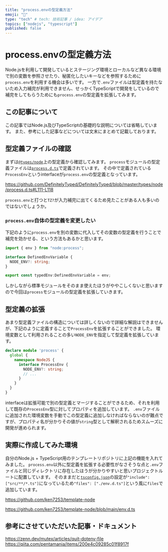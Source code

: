 ```yaml
---
title: "process.envの型定義方法"
emoji: "🧩"
type: "tech" # tech: 技術記事 / idea: アイデア
topics: ["nodejs", "typescript"]
published: false
---
```


# process.envの型定義方法

Node.jsを利用して開発しているとステージング環境とローカルなど異なる環境で別の変数を参照させたり、秘匿化したいキーなどを参照するために`process.env`を利用する機会は多いです。
一方で`.env`ファイルは型定義を持たないため入力補完が利用できません、せっかくTypeScriptで開発をしているので補完をしてもらうためにも`process.env`の型定義を拡張してみます。

## この記事について

この記事ではNode.js及びTypeScriptの基礎的な説明については省略しています。
また、参考にした記事などについては文末にまとめて記載しております。

## 型定義ファイルの確認

まずは[`@types/node`](https://github.com/DefinitelyTyped/DefinitelyTyped/tree/master/types/node)上の型定義から確認してみます。
`process`モジュールの型定義ファイルは[`process.d.ts`](https://github.com/DefinitelyTyped/DefinitelyTyped/blob/master/types/node/process.d.ts)で定義されています。
その中で定義されている`ProcessEnv`というinterfaceが`process.env`の型定義となっています。

https://github.com/DefinitelyTyped/DefinitelyTyped/blob/master/types/node/process.d.ts#L111-L118

`process.env`と打つと`TZ?`が入力補完に出てくるため見たことがある人も多いのではないでしょうか。

### `process.env`自体の型定義を変更したい

下記のように`process.env`を別の変数に代入してその変数の型定義を行うことで補完を効かせる、という方法もあるかと思います。

```ts
import { env } from "node:process";

interface DefinedEnvVariable {
  NODE_ENV?: string;
}

export const typedEnv:DefinedEnvVariable = env;
```

しかしながら標準モジュールをそのまま使えたほうがややこしくないと思いますので今回は`process`モジュールの型定義を拡張していきます。

## 型定義の拡張

あまり型定義ファイルの構造については詳しくないので詳細な解説はできませんが、下記のように定義することで`ProcessEnv`を拡張することができました。
環境変数として利用されることの多い`NODE_ENV`を指定して型定義を拡張しています。

```ts:env.d.ts
declare module 'process' {
  global {
    namespace NodeJS {
      interface ProcessEnv {
        NODE_ENV?: string;
        // ...
      }
    }
  }
}
```

interfaceは拡張可能で別の型定義とマージすることができるため、それを利用して既存の`ProcessEnv`型に対してプロパティを追加しています。
`.env`ファイルに追加された環境変数を手動でこの型定義に追加しなければならないのが難点ですが、プロパティ名が分かりその値が`string`型として解釈されるためスムーズに開発が進められます。

## 実際に作成してみた環境

自分のNode.js + TypeScript用のテンプレートリポジトリに上記の機能を入れてみました。
`process.env`以外に型定義を拡張する必要性がなさそうな点と`.env`ファイルと同じディレクトリに存在したほうが分かりやすいと思いプロジェクトルートに配置しています。
そのままだと[`tsconfig.json`](https://github.com/ken7253/template-node/blob/main/tsconfig.json)の設定が`"include": ["src/**/*.ts"]`になっているため`"files": ["./env.d.ts"]`という風に`files`で追加しています。

https://github.com/ken7253/template-node

https://github.com/ken7253/template-node/blob/main/env.d.ts

## 参考にさせていただいた記事・ドキュメント

https://zenn.dev/mutex/articles/quit-dotenv-file
https://qiita.com/pentamania/items/200e4c09285c01f8917f
